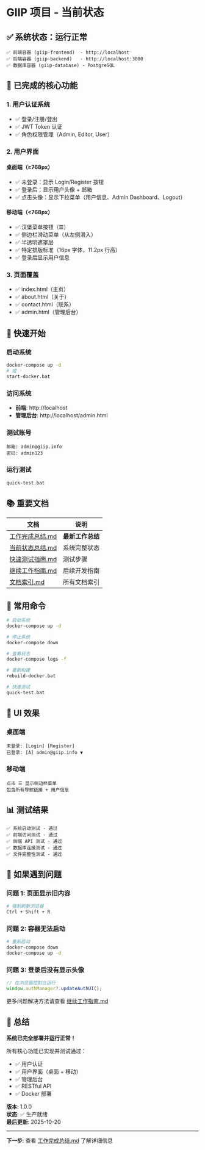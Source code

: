 # GIIP 项目 - 当前状态

## ✅ 系统状态：运行正常

```
✅ 前端容器 (giip-frontend)  - http://localhost
✅ 后端容器 (giip-backend)   - http://localhost:3000
✅ 数据库容器 (giip-database) - PostgreSQL
```

## 🎯 已完成的核心功能

### 1. 用户认证系统
- ✅ 登录/注册/登出
- ✅ JWT Token 认证
- ✅ 角色权限管理（Admin, Editor, User）

### 2. 用户界面

#### 桌面端（≥768px）
- ✅ 未登录：显示 Login/Register 按钮
- ✅ 登录后：显示用户头像 + 邮箱
- ✅ 点击头像：显示下拉菜单（用户信息、Admin Dashboard、Logout）

#### 移动端（<768px）
- ✅ 汉堡菜单按钮（☰）
- ✅ 侧边栏滑动菜单（从左侧滑入）
- ✅ 半透明遮罩层
- ✅ 特定排版标准（16px 字体，11.2px 行高）
- ✅ 登录后显示用户信息

### 3. 页面覆盖
- ✅ index.html（主页）
- ✅ about.html（关于）
- ✅ contact.html（联系）
- ✅ admin.html（管理后台）

## 🚀 快速开始

### 启动系统
```bash
docker-compose up -d
# 或
start-docker.bat
```

### 访问系统
- **前端**: http://localhost
- **管理后台**: http://localhost/admin.html

### 测试账号
```
邮箱: admin@giip.info
密码: admin123
```

### 运行测试
```bash
quick-test.bat
```

## 📚 重要文档

| 文档 | 说明 |
|------|------|
| [工作完成总结.md](工作完成总结.md) | **最新工作总结** |
| [当前状态总结.md](当前状态总结.md) | 系统完整状态 |
| [快速测试指南.md](快速测试指南.md) | 测试步骤 |
| [继续工作指南.md](继续工作指南.md) | 后续开发指南 |
| [文档索引.md](文档索引.md) | 所有文档索引 |

## 🔧 常用命令

```bash
# 启动系统
docker-compose up -d

# 停止系统
docker-compose down

# 查看日志
docker-compose logs -f

# 重新构建
rebuild-docker.bat

# 快速测试
quick-test.bat
```

## 🎨 UI 效果

### 桌面端
```
未登录: [Login] [Register]
已登录: [A] admin@giip.info ▼
```

### 移动端
```
点击 ☰ 显示侧边栏菜单
包含所有导航链接 + 用户信息
```

## 📊 测试结果

```
✅ 系统启动测试 - 通过
✅ 前端访问测试 - 通过
✅ 后端 API 测试 - 通过
✅ 数据库连接测试 - 通过
✅ 文件完整性测试 - 通过
```

## 🐛 如果遇到问题

### 问题 1: 页面显示旧内容
```bash
# 强制刷新浏览器
Ctrl + Shift + R
```

### 问题 2: 容器无法启动
```bash
# 重新启动
docker-compose down
docker-compose up -d
```

### 问题 3: 登录后没有显示头像
```javascript
// 在浏览器控制台运行
window.authManager?.updateAuthUI();
```

更多问题解决方法请查看 [继续工作指南.md](继续工作指南.md)

## 🎉 总结

**系统已完全部署并运行正常！**

所有核心功能已实现并测试通过：
- ✅ 用户认证
- ✅ 用户界面（桌面 + 移动）
- ✅ 管理后台
- ✅ RESTful API
- ✅ Docker 部署

**版本**: 1.0.0  
**状态**: ✅ 生产就绪  
**最后更新**: 2025-10-20

---

**下一步**: 查看 [工作完成总结.md](工作完成总结.md) 了解详细信息
